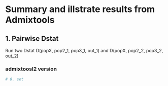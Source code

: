 # Summary and illstrate results from Admixtools

## 1. Pairwise Dstat
Run two Dstat D(popX, pop2_1, pop3_1, out_1) and D(popX, pop2_2, pop3_2, out_2)

### admixtoosl2 version

``` r
# 0. set 




```
